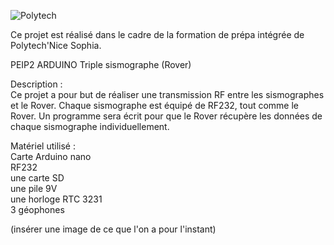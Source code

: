 ![Polytech](http://www.polytechnice.fr/jahia/jsp/jahia/templates/inc/img/polytech_nice-sophia.png)

Ce projet est réalisé dans le cadre de la formation de prépa intégrée de Polytech'Nice Sophia.

PEIP2 ARDUINO Triple sismographe (Rover)


Description :  
Ce projet a pour but de réaliser une transmission RF entre les sismographes et le Rover. Chaque sismographe est équipé de RF232, tout comme le Rover. Un programme sera écrit pour que le Rover récupère les données de chaque sismographe individuellement.

Matériel utilisé :  
Carte Arduino nano  
RF232  
une carte SD  
une pile 9V  
une horloge RTC 3231  
3 géophones  

(insérer une image de ce que l'on a pour l'instant)  

